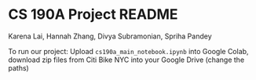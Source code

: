 # CS 190A Project README
Karena Lai, Hannah Zhang, Divya Subramonian, Spriha Pandey

To run our project: Upload `cs190a_main_notebook.ipynb` into Google Colab, download zip files from Citi Bike NYC into your Google Drive (change the paths)  
